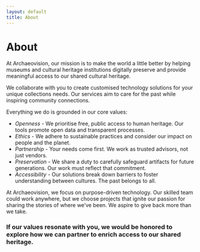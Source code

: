 ```yaml
---
layout: default
title: About
---
```

# About
At Archaeovision, our mission is to make the world a little better by helping museums and cultural heritage institutions digitally preserve and provide meaningful access to our shared cultural heritage.

We collaborate with you to create customised technology solutions for your unique collections needs. Our services aim to care for the past while inspiring community connections.

Everything we do is grounded in our core values:
- _Openness_ - We prioritise free, public access to human heritage. Our tools promote open data and transparent processes.
- _Ethics_ - We adhere to sustainable practices and consider our impact on people and the planet.
- _Partnership_ - Your needs come first. We work as trusted advisors, not just vendors.
- _Preservation_ - We share a duty to carefully safeguard artifacts for future generations. Our work must reflect that commitment.
- _Accessibility_ - Our solutions break down barriers to foster understanding between cultures. The past belongs to all.

At Archaeovision, we focus on purpose-driven technology. Our skilled team could work anywhere, but we choose projects that ignite our passion for sharing the stories of where we’ve been. We aspire to give back more than we take.

<h3>If our values resonate with you, we would be honored to explore how we can partner to enrich access to our shared heritage.</h3>

